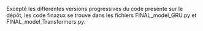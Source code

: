 Excepté les differentes versions progressives du code presente sur le dépôt, les code finazux se trouve dans les fichiers FINAL_model_GRU.py et FINAL_model_Transformers.py.

